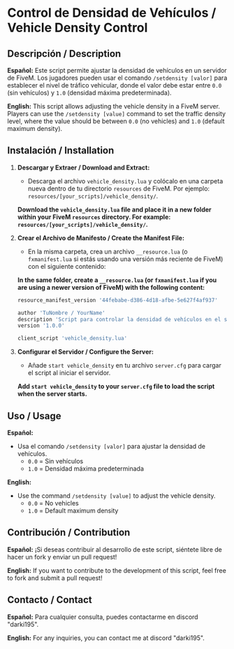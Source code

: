 
# Control de Densidad de Vehículos / Vehicle Density Control

## Descripción / Description

**Español:**
Este script permite ajustar la densidad de vehículos en un servidor de FiveM. Los jugadores pueden usar el comando `/setdensity [valor]` para establecer el nivel de tráfico vehicular, donde el valor debe estar entre `0.0` (sin vehículos) y `1.0` (densidad máxima predeterminada).

**English:**
This script allows adjusting the vehicle density in a FiveM server. Players can use the `/setdensity [value]` command to set the traffic density level, where the value should be between `0.0` (no vehicles) and `1.0` (default maximum density).

## Instalación / Installation

1. **Descargar y Extraer / Download and Extract:**
   - Descarga el archivo `vehicle_density.lua` y colócalo en una carpeta nueva dentro de tu directorio `resources` de FiveM. Por ejemplo: `resources/[your_scripts]/vehicle_density/`.

   **Download the `vehicle_density.lua` file and place it in a new folder within your FiveM `resources` directory. For example: `resources/[your_scripts]/vehicle_density/`.**

2. **Crear el Archivo de Manifesto / Create the Manifest File:**
   - En la misma carpeta, crea un archivo `__resource.lua` (o `fxmanifest.lua` si estás usando una versión más reciente de FiveM) con el siguiente contenido:

   **In the same folder, create a `__resource.lua` (or `fxmanifest.lua` if you are using a newer version of FiveM) with the following content:**

   ```lua
   resource_manifest_version '44febabe-d386-4d18-afbe-5e627f4af937'

   author 'TuNombre / YourName'
   description 'Script para controlar la densidad de vehículos en el servidor. / Script to control vehicle density in the server.'
   version '1.0.0'

   client_script 'vehicle_density.lua'
   ```

3. **Configurar el Servidor / Configure the Server:**
   - Añade `start vehicle_density` en tu archivo `server.cfg` para cargar el script al iniciar el servidor.

   **Add `start vehicle_density` to your `server.cfg` file to load the script when the server starts.**

## Uso / Usage

**Español:**
- Usa el comando `/setdensity [valor]` para ajustar la densidad de vehículos. 
  - `0.0` = Sin vehículos
  - `1.0` = Densidad máxima predeterminada

**English:**
- Use the command `/setdensity [value]` to adjust the vehicle density.
  - `0.0` = No vehicles
  - `1.0` = Default maximum density

## Contribución / Contribution

**Español:**
¡Si deseas contribuir al desarrollo de este script, siéntete libre de hacer un fork y enviar un pull request!

**English:**
If you want to contribute to the development of this script, feel free to fork and submit a pull request!

## Contacto / Contact

**Español:**
Para cualquier consulta, puedes contactarme en discord "darki195".

**English:**
For any inquiries, you can contact me at discord "darki195".
